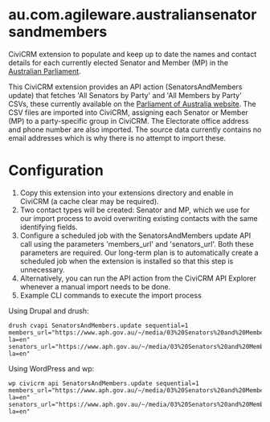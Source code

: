 au.com.agileware.australiansenatorsandmembers
=============================================

CiviCRM extension to populate and keep up to date the names and contact details for each currently elected Senator and Member (MP) in the [Australian Parliament](https://en.wikipedia.org/wiki/Parliament_of_Australia).

This CiviCRM extension provides an API action (SenatorsAndMembers update) that fetches 'All Senators by Party' and 'All Members by Party' CSVs, these currently available on the [Parliament of Australia website](https://www.aph.gov.au/Senators_and_Members/Guidelines_for_Contacting_Senators_and_Members/Address_labels_and_CSV_files).
The CSV files are imported into CiviCRM, assigning each Senator or Member (MP) to a party-specific group in CiviCRM. The Electorate office address and phone number are also imported.
The source data currently contains no email addresses which is why there is no attempt to import these.

# Configuration

1. Copy this extension into your extensions directory and enable in CiviCRM (a cache clear may be required).
2. Two contact types will be created: Senator and MP, which we use for our import process to avoid overwriting existing contacts with the same identifying fields.
3. Configure a scheduled job with the SenatorsAndMembers update API call using the parameters 'members_url' and 'senators_url'. Both these parameters are required. Our long-term plan is to automatically create a scheduled job when the extension is installed so that this step is unnecessary.
4. Alternatively, you can run the API action from the CiviCRM API Explorer whenever a manual import needs to be done.
5. Example CLI commands to execute the import process

Using Drupal and drush:
```
drush cvapi SenatorsAndMembers.update sequential=1 members_url="https://www.aph.gov.au/~/media/03%20Senators%20and%20Members/Address%20Labels%20and%20CSV%20files/SurnameRepsCSV.csv?la=en" senators_url="https://www.aph.gov.au/~/media/03%20Senators%20and%20Members/Address%20Labels%20and%20CSV%20files/allsenel.csv?la=en"
```
Using WordPress and wp:
```
wp civicrm api SenatorsAndMembers.update sequential=1 members_url="https://www.aph.gov.au/~/media/03%20Senators%20and%20Members/Address%20Labels%20and%20CSV%20files/SurnameRepsCSV.csv?la=en" senators_url="https://www.aph.gov.au/~/media/03%20Senators%20and%20Members/Address%20Labels%20and%20CSV%20files/allsenel.csv?la=en"
```